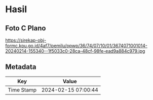 # Hasil

## Foto C Plano

https://sirekap-obj-formc.kpu.go.id/4af7/pemilu/ppwp/36/74/07/10/01/3674071001014-20240214-155340--1f5033c0-28ca-48cf-98fe-ead9a884c979.jpg


## Metadata

| Key        | Value               |
| ---------- | ------------------- |
| Time Stamp | 2024-02-15 07:00:44 |



